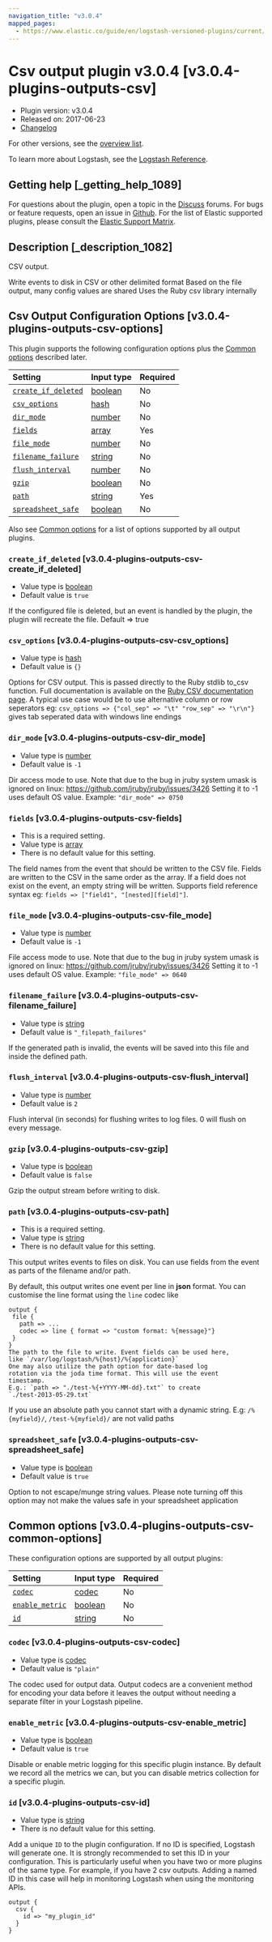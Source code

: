 ```yaml
---
navigation_title: "v3.0.4"
mapped_pages:
  - https://www.elastic.co/guide/en/logstash-versioned-plugins/current/v3.0.4-plugins-outputs-csv.html
---
```


# Csv output plugin v3.0.4 [v3.0.4-plugins-outputs-csv]

* Plugin version: v3.0.4
* Released on: 2017-06-23
* [Changelog](https://github.com/logstash-plugins/logstash-output-csv/blob/v3.0.4/CHANGELOG.md)

For other versions, see the [overview list](output-csv-index.md).

To learn more about Logstash, see the [Logstash Reference](https://www.elastic.co/guide/en/logstash/current/index.html).

## Getting help [_getting_help_1089]

For questions about the plugin, open a topic in the [Discuss](http://discuss.elastic.co) forums. For bugs or feature requests, open an issue in [Github](https://github.com/logstash-plugins/logstash-output-csv). For the list of Elastic supported plugins, please consult the [Elastic Support Matrix](https://www.elastic.co/support/matrix#matrix_logstash_plugins).

## Description [_description_1082]

CSV output.

Write events to disk in CSV or other delimited format Based on the file output, many config values are shared Uses the Ruby csv library internally

## Csv Output Configuration Options [v3.0.4-plugins-outputs-csv-options]

This plugin supports the following configuration options plus the [Common options](v3-0-4-plugins-outputs-csv.md#v3.0.4-plugins-outputs-csv-common-options) described later.

| Setting | Input type | Required |
| :- | :- | :- |
| [`create_if_deleted`](v3-0-4-plugins-outputs-csv.md#v3.0.4-plugins-outputs-csv-create_if_deleted) | [boolean](/lsr/value-types.md#boolean) | No |
| [`csv_options`](v3-0-4-plugins-outputs-csv.md#v3.0.4-plugins-outputs-csv-csv_options) | [hash](/lsr/value-types.md#hash) | No |
| [`dir_mode`](v3-0-4-plugins-outputs-csv.md#v3.0.4-plugins-outputs-csv-dir_mode) | [number](/lsr/value-types.md#number) | No |
| [`fields`](v3-0-4-plugins-outputs-csv.md#v3.0.4-plugins-outputs-csv-fields) | [array](/lsr/value-types.md#array) | Yes |
| [`file_mode`](v3-0-4-plugins-outputs-csv.md#v3.0.4-plugins-outputs-csv-file_mode) | [number](/lsr/value-types.md#number) | No |
| [`filename_failure`](v3-0-4-plugins-outputs-csv.md#v3.0.4-plugins-outputs-csv-filename_failure) | [string](/lsr/value-types.md#string) | No |
| [`flush_interval`](v3-0-4-plugins-outputs-csv.md#v3.0.4-plugins-outputs-csv-flush_interval) | [number](/lsr/value-types.md#number) | No |
| [`gzip`](v3-0-4-plugins-outputs-csv.md#v3.0.4-plugins-outputs-csv-gzip) | [boolean](/lsr/value-types.md#boolean) | No |
| [`path`](v3-0-4-plugins-outputs-csv.md#v3.0.4-plugins-outputs-csv-path) | [string](/lsr/value-types.md#string) | Yes |
| [`spreadsheet_safe`](v3-0-4-plugins-outputs-csv.md#v3.0.4-plugins-outputs-csv-spreadsheet_safe) | [boolean](/lsr/value-types.md#boolean) | No |

Also see [Common options](v3-0-4-plugins-outputs-csv.md#v3.0.4-plugins-outputs-csv-common-options) for a list of options supported by all output plugins.

### `create_if_deleted` [v3.0.4-plugins-outputs-csv-create_if_deleted]

* Value type is [boolean](/lsr/value-types.md#boolean)
* Default value is `true`

If the configured file is deleted, but an event is handled by the plugin, the plugin will recreate the file. Default ⇒ true

### `csv_options` [v3.0.4-plugins-outputs-csv-csv_options]

* Value type is [hash](/lsr/value-types.md#hash)
* Default value is `{}`

Options for CSV output. This is passed directly to the Ruby stdlib to\_csv function. Full documentation is available on the [Ruby CSV documentation page](http://ruby-doc.org/stdlib-2.0.0/libdoc/csv/rdoc/index.html). A typical use case would be to use alternative column or row seperators eg: `csv_options => {"col_sep" => "\t" "row_sep" => "\r\n"}` gives tab seperated data with windows line endings

### `dir_mode` [v3.0.4-plugins-outputs-csv-dir_mode]

* Value type is [number](/lsr/value-types.md#number)
* Default value is `-1`

Dir access mode to use. Note that due to the bug in jruby system umask is ignored on linux: <https://github.com/jruby/jruby/issues/3426> Setting it to -1 uses default OS value. Example: `"dir_mode" => 0750`

### `fields` [v3.0.4-plugins-outputs-csv-fields]

* This is a required setting.
* Value type is [array](/lsr/value-types.md#array)
* There is no default value for this setting.

The field names from the event that should be written to the CSV file. Fields are written to the CSV in the same order as the array. If a field does not exist on the event, an empty string will be written. Supports field reference syntax eg: `fields => ["field1", "[nested][field]"]`.

### `file_mode` [v3.0.4-plugins-outputs-csv-file_mode]

* Value type is [number](/lsr/value-types.md#number)
* Default value is `-1`

File access mode to use. Note that due to the bug in jruby system umask is ignored on linux: <https://github.com/jruby/jruby/issues/3426> Setting it to -1 uses default OS value. Example: `"file_mode" => 0640`

### `filename_failure` [v3.0.4-plugins-outputs-csv-filename_failure]

* Value type is [string](/lsr/value-types.md#string)
* Default value is `"_filepath_failures"`

If the generated path is invalid, the events will be saved into this file and inside the defined path.

### `flush_interval` [v3.0.4-plugins-outputs-csv-flush_interval]

* Value type is [number](/lsr/value-types.md#number)
* Default value is `2`

Flush interval (in seconds) for flushing writes to log files. 0 will flush on every message.

### `gzip` [v3.0.4-plugins-outputs-csv-gzip]

* Value type is [boolean](/lsr/value-types.md#boolean)
* Default value is `false`

Gzip the output stream before writing to disk.

### `path` [v3.0.4-plugins-outputs-csv-path]

* This is a required setting.
* Value type is [string](/lsr/value-types.md#string)
* There is no default value for this setting.

This output writes events to files on disk. You can use fields from the event as parts of the filename and/or path.

By default, this output writes one event per line in **json** format. You can customise the line format using the `line` codec like

```
output {
 file {
   path => ...
   codec => line { format => "custom format: %{message}"}
 }
}
The path to the file to write. Event fields can be used here,
like `/var/log/logstash/%{host}/%{application}`
One may also utilize the path option for date-based log
rotation via the joda time format. This will use the event
timestamp.
E.g.: `path => "./test-%{+YYYY-MM-dd}.txt"` to create
`./test-2013-05-29.txt`
```

If you use an absolute path you cannot start with a dynamic string. E.g: `/%{myfield}/`, `/test-%{myfield}/` are not valid paths

### `spreadsheet_safe` [v3.0.4-plugins-outputs-csv-spreadsheet_safe]

* Value type is [boolean](/lsr/value-types.md#boolean)
* Default value is `true`

Option to not escape/munge string values. Please note turning off this option may not make the values safe in your spreadsheet application

## Common options [v3.0.4-plugins-outputs-csv-common-options]

These configuration options are supported by all output plugins:

| Setting | Input type | Required |
| :- | :- | :- |
| [`codec`](v3-0-4-plugins-outputs-csv.md#v3.0.4-plugins-outputs-csv-codec) | [codec](/lsr/value-types.md#codec) | No |
| [`enable_metric`](v3-0-4-plugins-outputs-csv.md#v3.0.4-plugins-outputs-csv-enable_metric) | [boolean](/lsr/value-types.md#boolean) | No |
| [`id`](v3-0-4-plugins-outputs-csv.md#v3.0.4-plugins-outputs-csv-id) | [string](/lsr/value-types.md#string) | No |

### `codec` [v3.0.4-plugins-outputs-csv-codec]

* Value type is [codec](/lsr/value-types.md#codec)
* Default value is `"plain"`

The codec used for output data. Output codecs are a convenient method for encoding your data before it leaves the output without needing a separate filter in your Logstash pipeline.

### `enable_metric` [v3.0.4-plugins-outputs-csv-enable_metric]

* Value type is [boolean](/lsr/value-types.md#boolean)
* Default value is `true`

Disable or enable metric logging for this specific plugin instance. By default we record all the metrics we can, but you can disable metrics collection for a specific plugin.

### `id` [v3.0.4-plugins-outputs-csv-id]

* Value type is [string](/lsr/value-types.md#string)
* There is no default value for this setting.

Add a unique `ID` to the plugin configuration. If no ID is specified, Logstash will generate one. It is strongly recommended to set this ID in your configuration. This is particularly useful when you have two or more plugins of the same type. For example, if you have 2 csv outputs. Adding a named ID in this case will help in monitoring Logstash when using the monitoring APIs.

```
output {
  csv {
    id => "my_plugin_id"
  }
}
```
